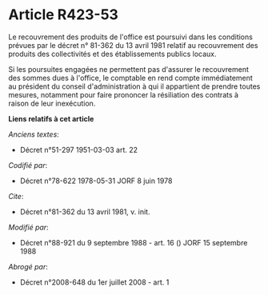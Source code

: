 # Article R423-53

Le recouvrement des produits de l'office est poursuivi dans les conditions prévues par le décret n° 81-362 du 13 avril 1981
relatif au recouvrement des produits des collectivités et des établissements publics locaux. 

Si les poursuites engagées ne permettent pas d'assurer le recouvrement des sommes dues à l'office, le comptable en rend
compte immédiatement au président du conseil d'administration à qui il appartient de prendre toutes mesures, notamment pour
faire prononcer la résiliation des contrats à raison de leur inexécution.

**Liens relatifs à cet article**

_Anciens textes_:

  - Décret n°51-297 1951-03-03 art. 22

_Codifié par_:

  - Décret n°78-622 1978-05-31 JORF 8 juin 1978

_Cite_:

  - Décret n°81-362 du 13 avril 1981, v. init.

_Modifié par_:

  - Décret n°88-921 du 9 septembre 1988 - art. 16 () JORF 15 septembre 1988

_Abrogé par_:

  - Décret n°2008-648 du 1er juillet 2008 - art. 1
